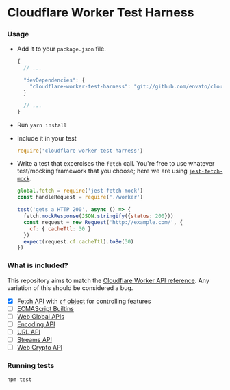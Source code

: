 # Cloudflare Worker Test Harness

### Usage

- Add it to your `package.json` file.

  ```js
  {
    // ...

    "devDependencies": {
      "cloudflare-worker-test-harness": "git://github.com/envato/cloudflare-worker-test-harness.git#master"
    }

    // ...
  }
  ```

- Run `yarn install`
- Include it in your test

  ```js
  require('cloudflare-worker-test-harness')
  ```

- Write a test that excercises the `fetch` call. You're free to use
  whatever test/mocking framework that you choose; here we are using
  [`jest-fetch-mock`][jest_mock_url].

  ```js
  global.fetch = require('jest-fetch-mock')
  const handleRequest = require('./worker')

  test('gets a HTTP 200', async () => {
    fetch.mockResponse(JSON.stringify({status: 200}))
    const request = new Request('http://example.com/', {
      cf: { cacheTtl: 30 }
    })
    expect(request.cf.cacheTtl).toBe(30)
  })
  ```

### What is included?

This repository aims to match the [Cloudflare Worker API
reference][worker_api_reference]. Any variation of this should be
considered a bug.

- [x] [Fetch API][fetch_api_docs] with [`cf` object][cf_feature_docs] for controlling features
- [ ] [ECMAScript Builtins][emcascript_api_docs]
- [ ] [Web Global APIs][web_global_api_docs]
- [ ] [Encoding API][encoding_api_docs]
- [ ] [URL API][url_api_docs]
- [ ] [Streams API][streams_api_docs]
- [ ] [Web Crypto API][web_crypto_api_docs]

### Running tests

```
npm test
```

[jest_mock_url]: https://www.npmjs.com/package/jest-fetch-mock
[worker_api_reference]: https://developers.cloudflare.com/workers/reference/
[fetch_api_docs]: https://developer.mozilla.org/docs/Web/API/Fetch_API
[cf_feature_docs]: https://developers.cloudflare.com/workers/reference/cloudflare-features/
[emcascript_api_docs]: https://developer.mozilla.org/en-US/docs/Web/JavaScript/Reference
[web_global_api_docs]: https://developer.mozilla.org/docs/Web/API/WindowOrWorkerGlobalScope
[encoding_api_docs]: https://developer.mozilla.org/docs/Web/API/Encoding_API
[url_api_docs]: https://developer.mozilla.org/docs/Web/API/URL
[streams_api_docs]: https://developer.mozilla.org/docs/Web/API/Streams_API
[web_crypto_api_docs]: https://developer.mozilla.org/docs/Web/API/Web_Crypto_API
